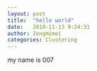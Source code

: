 ```yaml
---
layout: post
title:  "hello world"
date:   2018-11-13 9:24:31
author: Zengmimei
categories: Clustering 
---
```


my name is 007
